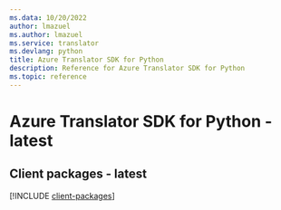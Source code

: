 ```yaml
---
ms.data: 10/20/2022
author: lmazuel
ms.author: lmazuel
ms.service: translator
ms.devlang: python
title: Azure Translator SDK for Python
description: Reference for Azure Translator SDK for Python
ms.topic: reference
---
```

# Azure Translator SDK for Python - latest

## Client packages - latest
[!INCLUDE [client-packages](translator-client-index.md)]